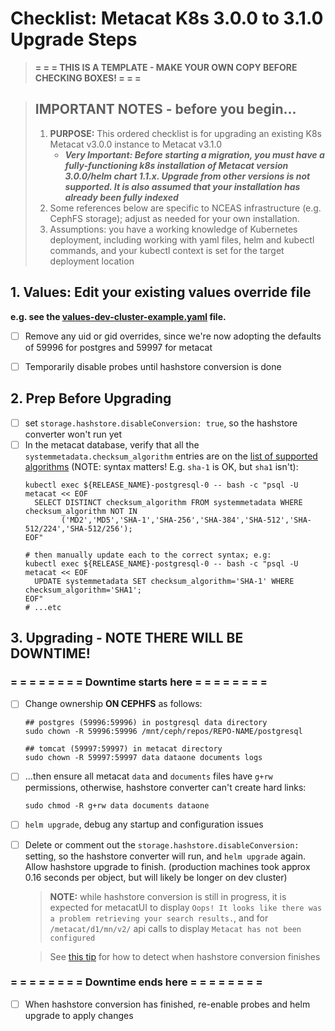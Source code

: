 # Checklist: Metacat K8s 3.0.0 to 3.1.0 Upgrade Steps

> **= = = THIS IS A TEMPLATE - MAKE YOUR OWN COPY BEFORE CHECKING BOXES! = = =**

> ## IMPORTANT NOTES - before you begin...
> 1. **PURPOSE:** This ordered checklist is for upgrading an existing K8s Metacat v3.0.0 instance to
>    Metacat v3.1.0
>    * ***Very Important: Before starting a migration, you **must** have a fully-functioning
>      k8s installation of Metacat version 3.0.0/helm chart 1.1.x. Upgrade from other versions is
>      not supported. It is also assumed that your installation has already been fully indexed***
> 2. Some references below are specific to NCEAS infrastructure (e.g. CephFS storage); adjust as
>    needed for your own installation.
> 3. Assumptions: you have a working knowledge of Kubernetes deployment, including working with yaml
>    files, helm and kubectl commands, and your kubectl context is set for the target deployment
>    location

## 1. Values: Edit your existing values override file

**e.g. see the
[values-dev-cluster-example.yaml](../examples/values-dev-cluster-example.yaml)
file.**

- [ ] Remove any uid or gid overrides, since we're now adopting the defaults of 59996 for postgres
      and 59997 for metacat
- [ ] Temporarily disable probes until hashstore conversion is done


## 2. Prep Before Upgrading

- [ ] set `storage.hashstore.disableConversion: true`, so the hashstore converter won't run yet
- [ ] In the metacat database, verify that all the `systemmetadata.checksum_algorithm` entries are
  on the [list of supported
  algorithms](https://github.com/DataONEorg/hashstore-java/blob/main/src/main/java/org/dataone/hashstore/filehashstore/FileHashStore.java#L63)
  (NOTE: syntax matters! E.g. `sha-1` is OK, but `sha1` isn't):
    ```shell
    kubectl exec ${RELEASE_NAME}-postgresql-0 -- bash -c "psql -U metacat << EOF
      SELECT DISTINCT checksum_algorithm FROM systemmetadata WHERE checksum_algorithm NOT IN
            ('MD2','MD5','SHA-1','SHA-256','SHA-384','SHA-512','SHA-512/224','SHA-512/256');
    EOF"

    # then manually update each to the correct syntax; e.g:
    kubectl exec ${RELEASE_NAME}-postgresql-0 -- bash -c "psql -U metacat << EOF
      UPDATE systemmetadata SET checksum_algorithm='SHA-1' WHERE checksum_algorithm='SHA1';
    EOF"
    # ...etc
    ```

## 3. Upgrading - NOTE THERE WILL BE DOWNTIME!

### = = = = = = = = Downtime starts here = = = = = = = =

- [ ] Change ownership **ON CEPHFS** as follows:

    ```shell
    ## postgres (59996:59996) in postgresql data directory
    sudo chown -R 59996:59996 /mnt/ceph/repos/REPO-NAME/postgresql

    ## tomcat (59997:59997) in metacat directory
    sudo chown -R 59997:59997 data dataone documents logs
    ```

- [ ] ...then ensure all metacat `data` and `documents` files have `g+rw` permissions, otherwise,
  hashstore converter can't create hard links:

    ```shell
    sudo chmod -R g+rw data documents dataone
    ```

- [ ] `helm upgrade`, debug any startup and configuration issues
- [ ] Delete or comment out the `storage.hashstore.disableConversion:` setting, so the hashstore
    converter will run, and `helm upgrade` again. Allow hashstore upgrade to finish. (production
    machines took approx 0.16 seconds per object, but will likely be longer on dev cluster)

  > **NOTE:** while hashstore conversion is still in progress, it is expected for metacatUI to
  > display `Oops! It looks like there was a problem retrieving your search results.`, and for
  > `/metacat/d1/mn/v2/` api calls to display `Metacat has not been configured`

  > See [this tip](./Installation-Notes.md#monitor-hashstore-conversion-progress-and-completion) for
  > how to detect when hashstore conversion finishes

### = = = = = = = = Downtime ends here = = = = = = = =

- [ ] When hashstore conversion has finished, re-enable probes and helm upgrade to apply changes
